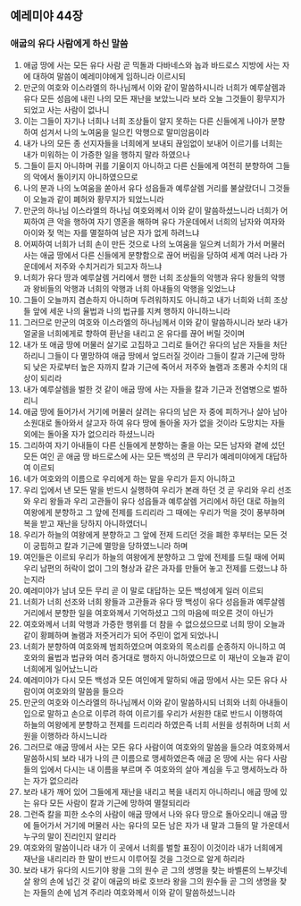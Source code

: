 ## 예레미야 44장

### 애굽의 유다 사람에게 하신 말씀
1. 애굽 땅에 사는 모든 유다 사람 곧 믹돌과 다바네스와 놉과 바드로스 지방에 사는 자에 대하여 말씀이 예레미야에게 임하니라 이르시되
2. 만군의 여호와 이스라엘의 하나님께서 이와 같이 말씀하시니라 너희가 예루살렘과 유다 모든 성읍에 내린 나의 모든 재난을 보았느니라 보라 오늘 그것들이 황무지가 되었고 사는 사람이 없나니
3. 이는 그들이 자기나 너희나 너희 조상들이 알지 못하는 다른 신들에게 나아가 분향하여 섬겨서 나의 노여움을 일으킨 악행으로 말미암음이라
4. 내가 나의 모든 종 선지자들을 너희에게 보내되 끊임없이 보내어 이르기를 너희는 내가 미워하는 이 가증한 일을 행하지 말라 하였으나
5. 그들이 듣지 아니하며 귀를 기울이지 아니하고 다른 신들에게 여전히 분향하여 그들의 악에서 돌이키지 아니하였으므로
6. 나의 분과 나의 노여움을 쏟아서 유다 성읍들과 예루살렘 거리를 불살랐더니 그것들이 오늘과 같이 폐허와 황무지가 되었느니라
7. 만군의 하나님 이스라엘의 하나님 여호와께서 이와 같이 말씀하셨느니라 너희가 어찌하여 큰 악을 행하여 자기 영혼을 해하며 유다 가운데에서 너희의 남자와 여자와 아이와 젖 먹는 자를 멸절하여 남은 자가 없게 하려느냐
8. 어찌하여 너희가 너희 손이 만든 것으로 나의 노여움을 일으켜 너희가 가서 머물러 사는 애굽 땅에서 다른 신들에게 분향함으로 끊어 버림을 당하여 세계 여러 나라 가운데에서 저주와 수치거리가 되고자 하느냐
9. 너희가 유다 땅과 예루살렘 거리에서 행한 너희 조상들의 악행과 유다 왕들의 악행과 왕비들의 악행과 너희의 악행과 너희 아내들의 악행을 잊었느냐
10. 그들이 오늘까지 겸손하지 아니하며 두려워하지도 아니하고 내가 너희와 너희 조상들 앞에 세운 나의 율법과 나의 법규를 지켜 행하지 아니하느니라
11. 그러므로 만군의 여호와 이스라엘의 하나님께서 이와 같이 말씀하시니라 보라 내가 얼굴을 너희에게로 향하여 환난을 내리고 온 유다를 끊어 버릴 것이며
12. 내가 또 애굽 땅에 머물러 살기로 고집하고 그리로 들어간 유다의 남은 자들을 처단하리니 그들이 다 멸망하여 애굽 땅에서 엎드러질 것이라 그들이 칼과 기근에 망하되 낮은 자로부터 높은 자까지 칼과 기근에 죽어서 저주와 놀램과 조롱과 수치의 대상이 되리라
13. 내가 예루살렘을 벌한 것 같이 애굽 땅에 사는 자들을 칼과 기근과 전염병으로 벌하리니
14. 애굽 땅에 들어가서 거기에 머물러 살려는 유다의 남은 자 중에 피하거나 살아 남아 소원대로 돌아와서 살고자 하여 유다 땅에 돌아올 자가 없을 것이라 도망치는 자들 외에는 돌아올 자가 없으리라 하셨느니라
15. 그리하여 자기 아내들이 다른 신들에게 분향하는 줄을 아는 모든 남자와 곁에 섰던 모든 여인 곧 애굽 땅 바드로스에 사는 모든 백성의 큰 무리가 예레미야에게 대답하여 이르되
16. 네가 여호와의 이름으로 우리에게 하는 말을 우리가 듣지 아니하고
17. 우리 입에서 낸 모든 말을 반드시 실행하여 우리가 본래 하던 것 곧 우리와 우리 선조와 우리 왕들과 우리 고관들이 유다 성읍들과 예루살렘 거리에서 하던 대로 하늘의 여왕에게 분향하고 그 앞에 전제를 드리리라 그 때에는 우리가 먹을 것이 풍부하며 복을 받고 재난을 당하지 아니하였더니
18. 우리가 하늘의 여왕에게 분향하고 그 앞에 전제 드리던 것을 폐한 후부터는 모든 것이 궁핍하고 칼과 기근에 멸망을 당하였느니라 하며
19. 여인들은 이르되 우리가 하늘의 여왕에게 분향하고 그 앞에 전제를 드릴 때에 어찌 우리 남편의 허락이 없이 그의 형상과 같은 과자를 만들어 놓고 전제를 드렸느냐 하는지라
20. 예레미야가 남녀 모든 무리 곧 이 말로 대답하는 모든 백성에게 일러 이르되
21. 너희가 너희 선조와 너희 왕들과 고관들과 유다 땅 백성이 유다 성읍들과 예루살렘 거리에서 분향한 일을 여호와께서 기억하셨고 그의 마음에 떠오른 것이 아닌가
22. 여호와께서 너희 악행과 가증한 행위를 더 참을 수 없으셨으므로 너희 땅이 오늘과 같이 황폐하며 놀램과 저줏거리가 되어 주민이 없게 되었나니
23. 너희가 분향하여 여호와께 범죄하였으며 여호와의 목소리를 순종하지 아니하고 여호와의 율법과 법규와 여러 증거대로 행하지 아니하였으므로 이 재난이 오늘과 같이 너희에게 일어났느니라
24. 예레미야가 다시 모든 백성과 모든 여인에게 말하되 애굽 땅에서 사는 모든 유다 사람이여 여호와의 말씀을 들으라
25. 만군의 여호와 이스라엘의 하나님께서 이와 같이 말씀하시되 너희와 너희 아내들이 입으로 말하고 손으로 이루려 하여 이르기를 우리가 서원한 대로 반드시 이행하여 하늘의 여왕에게 분향하고 전제를 드리리라 하였은즉 너희 서원을 성취하며 너희 서원을 이행하라 하시느니라
26. 그러므로 애굽 땅에서 사는 모든 유다 사람이여 여호와의 말씀을 들으라 여호와께서 말씀하시되 보라 내가 나의 큰 이름으로 맹세하였은즉 애굽 온 땅에 사는 유다 사람들의 입에서 다시는 내 이름을 부르며 주 여호와의 살아 계심을 두고 맹세하노라 하는 자가 없으리라
27. 보라 내가 깨어 있어 그들에게 재난을 내리고 복을 내리지 아니하리니 애굽 땅에 있는 유다 모든 사람이 칼과 기근에 망하여 멸절되리라
28. 그런즉 칼을 피한 소수의 사람이 애굽 땅에서 나와 유다 땅으로 돌아오리니 애굽 땅에 들어가서 거기에 머물러 사는 유다의 모든 남은 자가 내 말과 그들의 말 가운데서 누구의 말이 진리인지 알리라
29. 여호와의 말씀이니라 내가 이 곳에서 너희를 벌할 표징이 이것이라 내가 너희에게 재난을 내리리라 한 말이 반드시 이루어질 것을 그것으로 알게 하리라
30. 보라 내가 유다의 시드기야 왕을 그의 원수 곧 그의 생명을 찾는 바벨론의 느부갓네살 왕의 손에 넘긴 것 같이 애굽의 바로 호브라 왕을 그의 원수들 곧 그의 생명을 찾는 자들의 손에 넘겨 주리라 여호와께서 이와 같이 말씀하셨느니라